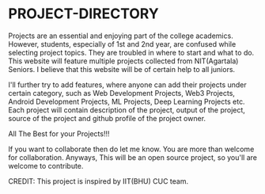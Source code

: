 # PROJECT-DIRECTORY
Projects are an essential and enjoying part of the college academics. However, students, especially of 1st and 2nd year, are confused while selecting project topics. They are troubled in where to start and what to do. This website will feature multiple projects collected from NIT(Agartala) Seniors. I believe that this website will be of certain help to all juniors.

I'll further try to add features, where anyone can add their projects under certain category, such as Web Development Projects, Web3 Projects, Android Development Projects, ML Projects, Deep Learning Projects etc. Each project will contain description of the project, output of the project, source of the project and github profile of the project owner.

All The Best for your Projects!!!

If you want to collaborate then do let me know. You are more than welcome for collaboration. Anyways, This will be an open source project, so you'll are welcome to contribute.

CREDIT: This project is inspired by IIT(BHU) CUC team.
